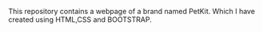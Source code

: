 This repository contains a webpage of a brand named PetKit. Which I have created using HTML,CSS and BOOTSTRAP.
